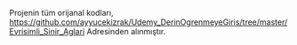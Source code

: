 Projenin tüm orijanal kodları, https://github.com/ayyucekizrak/Udemy_DerinOgrenmeyeGiris/tree/master/Evrisimli_Sinir_Aglari
Adresinden alınmıştır.
